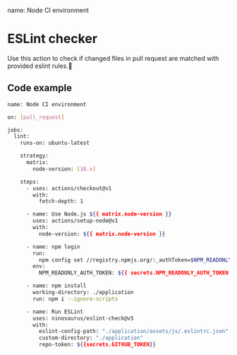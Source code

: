 name: Node CI environment

# ESLint checker

Use this action to check if changed files in pull request are matched with provided eslint rules.:rocket:

## Code example

```bash
name: Node CI environment

on: [pull_request]

jobs:
  lint:
    runs-on: ubuntu-latest

    strategy:
      matrix:
        node-version: [10.x]

    steps:
      - uses: actions/checkout@v1
        with:
          fetch-depth: 1

      - name: Use Node.js ${{ matrix.node-version }}
        uses: actions/setup-node@v1
        with:
          node-version: ${{ matrix.node-version }}

      - name: npm login
        run:
          npm config set //registry.npmjs.org/:_authToken=$NPM_READONLY_AUTH_TOKEN
        env:
          NPM_READONLY_AUTH_TOKEN: ${{ secrets.NPM_READONLY_AUTH_TOKEN }}

      - name: npm install
        working-directory: ./application
        run: npm i --ignore-scripts

      - name: Run ESLint
        uses: ninosaurus/eslint-check@v5
        with:
          eslint-config-path: "./application/assets/js/.eslintrc.json"
          custom-directory: "./application"
          repo-token: ${{secrets.GITHUB_TOKEN}}
